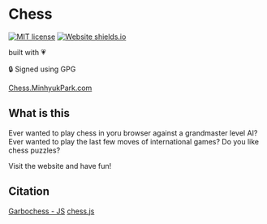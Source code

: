 # Chess
[![MIT license](https://img.shields.io/badge/License-MIT-blue.svg)](https://lbesson.mit-license.org/)
[![Website shields.io](https://img.shields.io/website-up-down-green-red/http/shields.io.svg)](http://Chess.MinhyukPark.com)

built with :heartpulse:

:lock: Signed using GPG

[Chess.MinhyukPark.com](https://chess.minhyukpark.com "Chess!")

## What is this
Ever wanted to play chess in yoru browser against a grandmaster level AI?
Ever wanted to play the last few moves of international games?
Do you like chess puzzles?

Visit the website and have fun!

## Citation

[Garbochess - JS](https://github.com/glinscott/Garbochess-JS "Garbochess-JS")
[chess.js](https://github.com/jhlywa/chess.js/ "chess.js")
